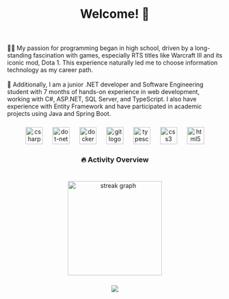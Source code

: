 <h1 align="center">Welcome! 👋</h1>

###

<br clear="both">

<p align="left">🧑‍💻 My passion for programming began in high school, driven by a long-standing fascination with games, especially RTS titles like Warcraft III and its iconic mod, Dota 1. This experience naturally led me to choose information technology as my career path.<br><br>💼 Additionally, I am a junior .NET developer and Software Engineering student with 7 months of hands-on experience in web development, working with C#, ASP.NET, SQL Server, and TypeScript. I also have experience with Entity Framework and have participated in academic projects using Java and Spring Boot.</p>

###

<div align="center">
  <img src="https://skillicons.dev/icons?i=cs" height="40" alt="csharp logo"  />
  <img width="15" />
  <img src="https://skillicons.dev/icons?i=dotnet" height="40" alt="dot-net logo"  />
  <img width="15" />
  <img src="https://skillicons.dev/icons?i=docker" height="40" alt="docker logo"  />
  <img width="15" />
  <img src="https://skillicons.dev/icons?i=git" height="40" alt="git logo"  />
  <img width="15" />
  <img src="https://skillicons.dev/icons?i=ts" height="40" alt="typescript logo"  />
  <img width="15" />
  <img src="https://skillicons.dev/icons?i=css" height="40" alt="css3 logo"  />
  <img width="15" />
  <img src="https://skillicons.dev/icons?i=html" height="40" alt="html5 logo"  />
</div>

###

<h3 align="center">🔥   Activity Overview</h3>

###

<br clear="both">

<div align="center">
  <img src="https://streak-stats.demolab.com?user=GitSageiv&locale=en&mode=weekly&theme=dark&hide_border=true&border_radius=15&date_format=M%20j%5B,%20Y%5D&order=3" height="220" alt="streak graph"  />
</div>

###

<div align="center">
  <img src="https://visitor-badge.laobi.icu/badge?page_id=GitSageiv.GitSageiv&left_text=Profile%20Views"  />
</div>

###
